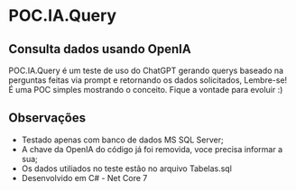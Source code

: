 # POC.IA.Query
## Consulta dados usando OpenIA


POC.IA.Query é um teste de uso do ChatGPT gerando querys baseado na perguntas feitas via prompt e retornando os dados solicitados,
Lembre-se! É uma POC simples mostrando o conceito. Fique a vontade para evoluir :)

## Observações

- Testado apenas com banco de dados MS SQL Server;
- A chave da OpenIA do código já foi removida, voce precisa informar a sua;
- Os dados utiliados no teste estão no arquivo Tabelas.sql
- Desenvolvido em C# - Net Core 7